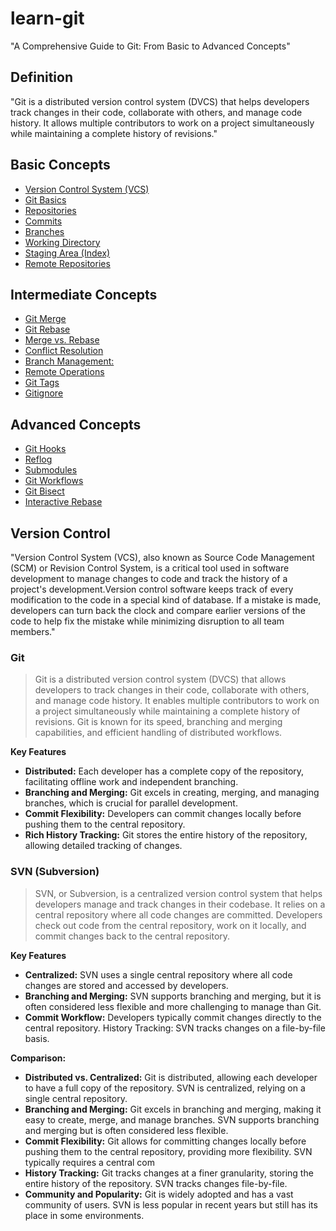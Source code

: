 # learn-git
"A Comprehensive Guide to Git: From Basic to Advanced Concepts"
## Definition
"Git is a distributed version control system (DVCS) that helps developers track changes in their code, collaborate with others, and manage code history. It allows multiple contributors to work on a project simultaneously while maintaining a complete history of revisions."
## Basic Concepts
* [Version Control System (VCS)](#version-control)
* [Git Basics](#git-basic)
* [Repositories](#repositories)
* [Commits](#commits)
* [Branches](#branches)
* [Working Directory](#working-dir)
* [Staging Area (Index)](#staging-area)
* [Remote Repositories](#remote-repo)
## Intermediate Concepts
* [Git Merge](#merge)
* [Git Rebase](#merge)
* [Merge vs. Rebase](#merge-rebase)
* [Conflict Resolution](#conflict-resolve)
* [Branch Management:](#branch-management)
* [Remote Operations](#remote-operation)
* [Git Tags](#git-tag)
* [Gitignore](#git-ignore)

## Advanced Concepts
* [Git Hooks](#git-hook)
* [Reflog](#)
* [Submodules](#submodule)
* [Git Workflows](#git-workflow)
* [Git Bisect](#git-bisect)
* [Interactive Rebase](#)

## Version Control
"Version Control System (VCS), also known as Source Code Management (SCM) or Revision Control System, is a critical tool used in software development to manage changes to code and track the history of a project's development.Version control software keeps track of every modification to the code in a special kind of database. If a mistake is made, developers can turn back the clock and compare earlier versions of the code to help fix the mistake while minimizing disruption to all team members."

### **Git**

>Git is a distributed version control system (DVCS) that allows developers to track changes in their code, collaborate with others, and manage code history. It enables multiple contributors to work on a project simultaneously while maintaining a complete history of revisions. Git is known for its speed, branching and merging capabilities, and efficient handling of distributed workflows.

**Key Features**
* **Distributed:** Each developer has a complete copy of the repository, facilitating offline work and independent branching.
*  **Branching and Merging:** Git excels in creating, merging, and managing branches, which is crucial for parallel development.
* **Commit Flexibility:** Developers can commit changes locally before pushing them to the central repository.
* **Rich History Tracking:** Git stores the entire history of the repository, allowing detailed tracking of changes.

### **SVN (Subversion)**

>SVN, or Subversion, is a centralized version control system that helps developers manage and track changes in their codebase. It relies on a central repository where all code changes are committed. Developers check out code from the central repository, work on it locally, and commit changes back to the central repository.

**Key Features**
* **Centralized:** SVN uses a single central repository where all code changes are stored and accessed by developers.
* **Branching and Merging:** SVN supports branching and merging, but it is often considered less flexible and more challenging to manage than Git.
* **Commit Workflow:** Developers typically commit changes directly to the central repository.
History Tracking: SVN tracks changes on a file-by-file basis.

**Comparison:**
* **Distributed vs. Centralized:** Git is distributed, allowing each developer to have a full copy of the repository. SVN is centralized, relying on a single central repository. 
* **Branching and Merging:** Git excels in branching and merging, making it easy to create, merge, and manage branches. SVN supports branching and merging but is often considered less flexible.
* **Commit Flexibility:** Git allows for committing changes locally before pushing them to the central repository, providing more flexibility. SVN typically requires a central com
* **History Tracking:** Git tracks changes at a finer granularity, storing the entire history of the repository. SVN tracks changes file-by-file.
* **Community and Popularity:** Git is widely adopted and has a vast community of users. SVN is less popular in recent years but still has its place in some environments.



